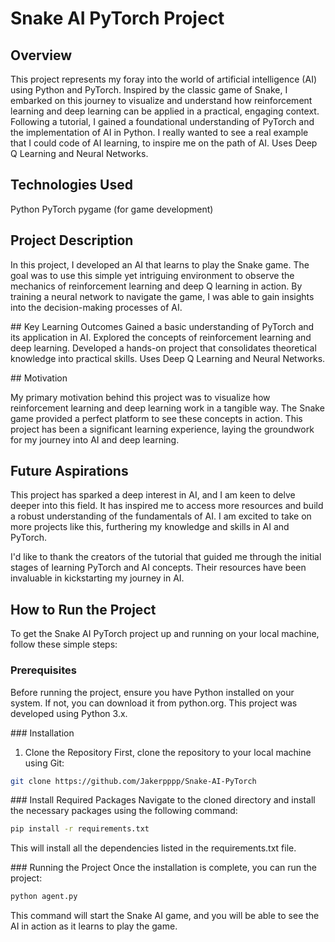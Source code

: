 # Snake AI PyTorch Project

## Overview

This project represents my foray into the world of artificial intelligence (AI) using Python and PyTorch. Inspired by the classic game of Snake, I embarked on this journey to visualize and understand how reinforcement learning and deep learning can be applied in a practical, engaging context. Following a tutorial, I gained a foundational understanding of PyTorch and the implementation of AI in Python. I really wanted to see a real example that I could code of AI learning, to inspire me on the path of AI. Uses Deep Q Learning and Neural Networks.

## Technologies Used

Python
PyTorch
pygame (for game development)

## Project Description

In this project, I developed an AI that learns to play the Snake game. The goal was to use this simple yet intriguing environment to observe the mechanics of reinforcement learning and deep Q learning in action. By training a neural network to navigate the game, I was able to gain insights into the decision-making processes of AI.

## Key Learning Outcomes
Gained a basic understanding of PyTorch and its application in AI.
Explored the concepts of reinforcement learning and deep learning.
Developed a hands-on project that consolidates theoretical knowledge into practical skills.
Uses Deep Q Learning and Neural Networks.



## Motivation

My primary motivation behind this project was to visualize how reinforcement learning and deep learning work in a tangible way. The Snake game provided a perfect platform to see these concepts in action. This project has been a significant learning experience, laying the groundwork for my journey into AI and deep learning.

## Future Aspirations

This project has sparked a deep interest in AI, and I am keen to delve deeper into this field. It has inspired me to access more resources and build a robust understanding of the fundamentals of AI. I am excited to take on more projects like this, furthering my knowledge and skills in AI and PyTorch.

I'd like to thank the creators of the tutorial that guided me through the initial stages of learning PyTorch and AI concepts. Their resources have been invaluable in kickstarting my journey in AI.

## How to Run the Project
To get the Snake AI PyTorch project up and running on your local machine, follow these simple steps:

### Prerequisites
Before running the project, ensure you have Python installed on your system. If not, you can download it from python.org. This project was developed using Python 3.x.


### Installation
1. Clone the Repository
First, clone the repository to your local machine using Git:
```bash 
git clone https://github.com/Jakerpppp/Snake-AI-PyTorch 
```


### Install Required Packages
Navigate to the cloned directory and install the necessary packages using the following command:
```bash
pip install -r requirements.txt
```
This will install all the dependencies listed in the requirements.txt file.


### Running the Project
Once the installation is complete, you can run the project:

```bash
python agent.py
```
This command will start the Snake AI game, and you will be able to see the AI in action as it learns to play the game.